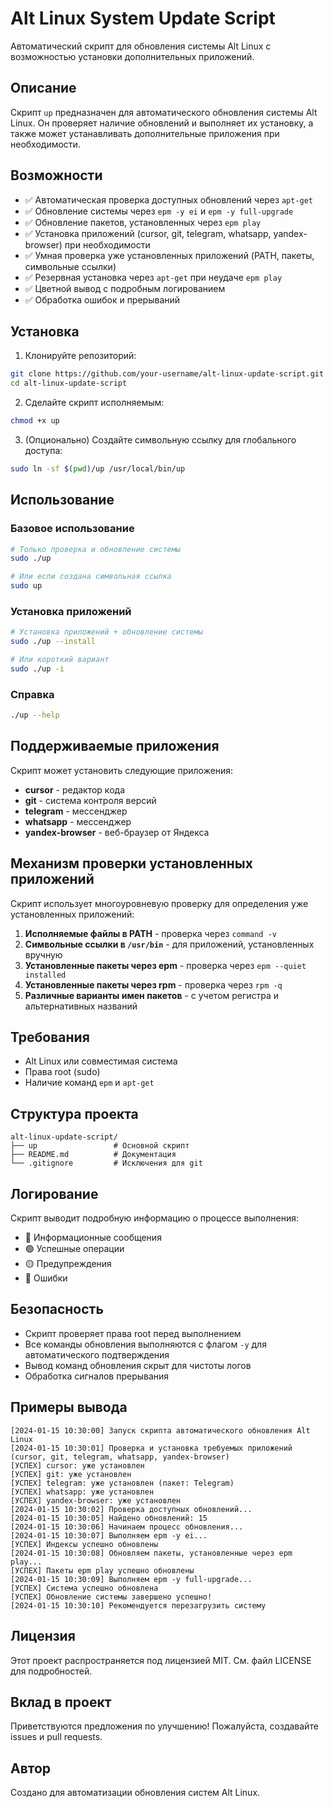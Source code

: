 # Alt Linux System Update Script

Автоматический скрипт для обновления системы Alt Linux с возможностью установки дополнительных приложений.

## Описание

Скрипт `up` предназначен для автоматического обновления системы Alt Linux. Он проверяет наличие обновлений и выполняет их установку, а также может устанавливать дополнительные приложения при необходимости.

## Возможности

- ✅ Автоматическая проверка доступных обновлений через `apt-get`
- ✅ Обновление системы через `epm -y ei` и `epm -y full-upgrade`
- ✅ Обновление пакетов, установленных через `epm play`
- ✅ Установка приложений (cursor, git, telegram, whatsapp, yandex-browser) при необходимости
- ✅ Умная проверка уже установленных приложений (PATH, пакеты, символьные ссылки)
- ✅ Резервная установка через `apt-get` при неудаче `epm play`
- ✅ Цветной вывод с подробным логированием
- ✅ Обработка ошибок и прерываний

## Установка

1. Клонируйте репозиторий:
```bash
git clone https://github.com/your-username/alt-linux-update-script.git
cd alt-linux-update-script
```

2. Сделайте скрипт исполняемым:
```bash
chmod +x up
```

3. (Опционально) Создайте символьную ссылку для глобального доступа:
```bash
sudo ln -sf $(pwd)/up /usr/local/bin/up
```

## Использование

### Базовое использование
```bash
# Только проверка и обновление системы
sudo ./up

# Или если создана символьная ссылка
sudo up
```

### Установка приложений
```bash
# Установка приложений + обновление системы
sudo ./up --install

# Или короткий вариант
sudo ./up -i
```

### Справка
```bash
./up --help
```

## Поддерживаемые приложения

Скрипт может установить следующие приложения:
- **cursor** - редактор кода
- **git** - система контроля версий
- **telegram** - мессенджер
- **whatsapp** - мессенджер
- **yandex-browser** - веб-браузер от Яндекса

## Механизм проверки установленных приложений

Скрипт использует многоуровневую проверку для определения уже установленных приложений:

1. **Исполняемые файлы в PATH** - проверка через `command -v`
2. **Символьные ссылки в `/usr/bin`** - для приложений, установленных вручную
3. **Установленные пакеты через epm** - проверка через `epm --quiet installed`
4. **Установленные пакеты через rpm** - проверка через `rpm -q`
5. **Различные варианты имен пакетов** - с учетом регистра и альтернативных названий

## Требования

- Alt Linux или совместимая система
- Права root (sudo)
- Наличие команд `epm` и `apt-get`

## Структура проекта

```
alt-linux-update-script/
├── up                 # Основной скрипт
├── README.md          # Документация
└── .gitignore         # Исключения для git
```

## Логирование

Скрипт выводит подробную информацию о процессе выполнения:
- 🔵 Информационные сообщения
- 🟢 Успешные операции
- 🟡 Предупреждения
- 🔴 Ошибки

## Безопасность

- Скрипт проверяет права root перед выполнением
- Все команды обновления выполняются с флагом `-y` для автоматического подтверждения
- Вывод команд обновления скрыт для чистоты логов
- Обработка сигналов прерывания

## Примеры вывода

```
[2024-01-15 10:30:00] Запуск скрипта автоматического обновления Alt Linux
[2024-01-15 10:30:01] Проверка и установка требуемых приложений (cursor, git, telegram, whatsapp, yandex-browser)
[УСПЕХ] cursor: уже установлен
[УСПЕХ] git: уже установлен
[УСПЕХ] telegram: уже установлен (пакет: Telegram)
[УСПЕХ] whatsapp: уже установлен
[УСПЕХ] yandex-browser: уже установлен
[2024-01-15 10:30:02] Проверка доступных обновлений...
[2024-01-15 10:30:05] Найдено обновлений: 15
[2024-01-15 10:30:06] Начинаем процесс обновления...
[2024-01-15 10:30:07] Выполняем epm -y ei...
[УСПЕХ] Индексы успешно обновлены
[2024-01-15 10:30:08] Обновляем пакеты, установленные через epm play...
[УСПЕХ] Пакеты epm play успешно обновлены
[2024-01-15 10:30:09] Выполняем epm -y full-upgrade...
[УСПЕХ] Система успешно обновлена
[УСПЕХ] Обновление системы завершено успешно!
[2024-01-15 10:30:10] Рекомендуется перезагрузить систему
```

## Лицензия

Этот проект распространяется под лицензией MIT. См. файл LICENSE для подробностей.

## Вклад в проект

Приветствуются предложения по улучшению! Пожалуйста, создавайте issues и pull requests.

## Автор

Создано для автоматизации обновления систем Alt Linux.
